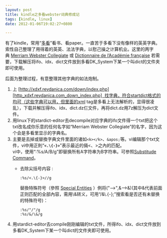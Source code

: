 ```yaml
---
layout: post
title: kindle之多看webster词典修成记
tags: [kindle, linux]
date: 2012-01-06T19:02:27+0800

---
```


有了kindle，常用“[多看][Link 1]”看书、看paper。一直苦于多看下没有像样的英英字典。索性自己整理了用得着的英英、法法字典，以慰己操之计算机业。这里的两字典 [Merriam Webster Collegiate][] 或 [Dictionnaire de l’Académie française][Dictionnaire de l_Acad_mie fran_aise] 若需要，下载解压将ifo、idx、dict文件放到多看DK\_System下某一个叫dict的文件夹即可使用。

后面为整理过程，有意整理其他字典的如法炮制。

1.  上 [http://xdxf.revdanica.com/down/index.php][http_xdxf.revdanica.com_down_index.php]  找字典，符合startdict格式的均可（这些字典可以用，但里面的xml tag是多看上无法解析的，显得很凌乱），下载并解压得ifo、idx、dict.dz仨文件，再将dict.dz用7z解压为dict文件。
2.  用linux下的stardict-editor去decompile对应字典的ifo文件得一个txt把这个txt改名成你乐意的任何名字如“Merriam Webster Collegiate”的名字，因为这个会是多看里显示的字典名。
3.  主要是去掉或替換字典文件里面的诸如`<k></k>`、`&apos;`等。vi编辑那个txt文件，vi中用正則“**`<.\{-}>`**”表示最近的倆<、>之內的匹配。  
    vi中，使用“:%s/A/B/g”即替换所有A字符串为B字符串。可参照[Substitude Command][]。
     *  去除尖括号内容 :
        
            :%s/<.\{-}>//g
        
        替換特殊符号（參照 [Special Entities][] ）例将("-->",&-->&)(其中&代表前面正则匹配的全部內容，需用\\&转义，可用“/&\\.\{-\};”搜索看是否还有未替换的特殊符号)：
        
            :%s/"/"/g
            :%s/&/\&/g
4.  用stardict-editor去compile刚刚编辑的txt文件，所得ifo、idx、dict文件放到多看DK\_System下某一个叫dict的文件夹即可使用。


[Link 1]: http://www.duokan.com/
[Merriam Webster Collegiate]: http://dl.dropbox.com/u/6019028/dictionaries/Merriam-Webster%27s%20Collegiate%C2%AE%20Dictionary.zip
[Dictionnaire de l_Acad_mie fran_aise]: http://dl.dropbox.com/u/6019028/dictionaries/Dictionnaire%20de%20l%E2%80%99Acad%C3%A9mie%20fran%C3%A7aise%2C%208%C3%A8me%20%C3%A9dition%20%281935%29.zip
[http_xdxf.revdanica.com_down_index.php]: http://xdxf.revdanica.com/down/index.php
[Substitude Command]: http://vimregex.com/#substitute
[Special Entities]: http://htmlhelp.com/reference/html40/entities/special.html